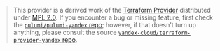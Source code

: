 > This provider is a derived work of the [Terraform Provider](https://github.com/yandex-cloud/terraform-provider-yandex)
> distributed under [MPL 2.0](https://www.mozilla.org/en-US/MPL/2.0/). If you encounter a bug or missing feature,
> first check the [`pulumi/pulumi-yandex` repo](https://github.com/pulumi/pulumi-yandex/issues); however, if that doesn't turn up anything,
> please consult the source [`yandex-cloud/terraform-provider-yandex` repo](https://github.com/yandex-cloud/terraform-provider-yandex/issues).
